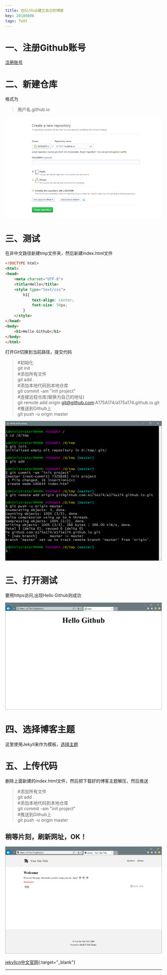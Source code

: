 ```yaml
---
title: 在Github建立自己的博客
key: 20180806
tags: TeXt
---
```


# 一、注册Github账号

[注册账号](https://github.com/join?source=header-home)

<!--more-->

# 二、新建仓库

格式为
> 用户名.github.io

![截图](/assets/myimg/20180806/20180806203343.png)

# 三、测试
在非中文路径新建tmp文件夹，然后新建index.html文件

```html
<!DOCTYPE html>
<html>
<head>
    <meta charset="UTF-8">
    <title>Hello</title>
    <style type="text/css">
        h1{
            text-align: center;
            font-size: 50px;
        }
    </style>
</head>
<body>
    <h1>Hello Github</h1>   
</body>
</html>
```
打开Git切换到当前路径，提交代码

> \#初始化  
git init  
\#添加所有文件  
git add .  
\#添加本地代码到本地仓库  
git commit -am "init project"  
\#连接远程仓库(替换为自己的地址)  
git remote add origin git@github.com:A175A174/a175a174.github.io.git  
\#推送到Github上  
git push -u origin master

![截图](/assets/myimg/20180806/20180806212302.png)

# 三、打开测试
要用https访问,出现Hello Github则成功

![截图](/assets/myimg/20180806/20180806205954.png)

# 四、选择博客主题
这里使用Jekyll来作为模板，[选择主题](http://jekyllthemes.org/)

# 五、上传代码
删除上面新建的index.html文件，然后把下载好的博客主题解压，然后推送


> \#添加所有文件  
git add .  
\#添加本地代码到本地仓库  
git commit -am "init project"  
\#推送到Github上  
git push -u origin master


## 稍等片刻，刷新网址，OK！

![截图](/assets/myimg/20180806/20180806214913.png)

[jekyllcn中文官网](http://jekyllcn.com/){:target="_blank"}

---